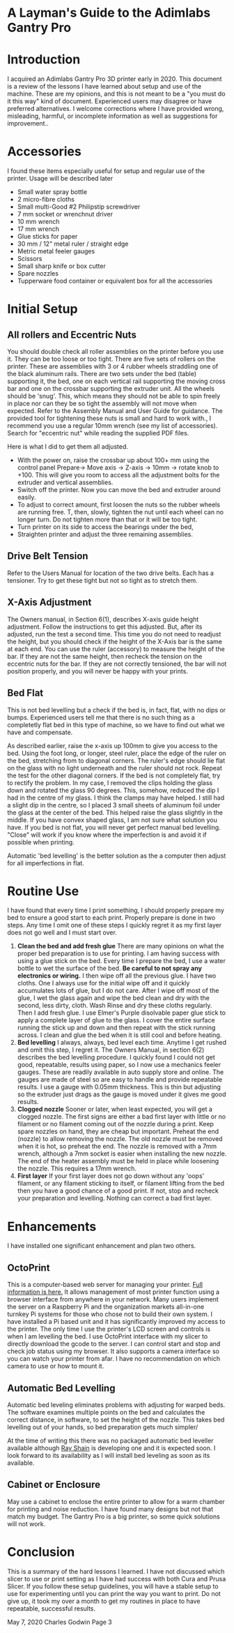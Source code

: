 #
# A Layman's Guide to the Adimlabs Gantry Pro

# Introduction

I acquired an Adimlabs Gantry Pro 3D printer early in 2020. This document is a review of the lessons I have learned about setup and use of the machine. These are my opinions, and this is not meant to be a "you must do it this way" kind of document. Experienced users may disagree or have preferred alternatives. I welcome corrections where I have provided wrong, misleading, harmful, or incomplete information as well as suggestions for improvement..

# Accessories

I found these items especially useful for setup and regular use of the printer. Usage will be described later

- Small water spray bottle
- 2 micro-fibre cloths
- Small multi-Good #2 Philipstip screwdriver
- 7 mm socket or wrenchnut driver
- 10 mm wrench
- 17 mm wrench
- Glue sticks for paper
- 30 mm / 12" metal ruler / straight edge
- Metric metal feeler gauges
- Scissors
- Small sharp knife or box cutter
- Spare nozzles
- Tupperware food container or equivalent box for all the accessories

# Initial Setup

## All rollers and Eccentric Nuts

You should double check all roller assemblies on the printer before you use it. They can be too loose or too tight. There are five sets of rollers on the printer. These are assemblies with 3 or 4 rubber wheels straddling one of the black aluminum rails. There are two sets under the bed (table) supporting it, the bed, one on each vertical rail supporting the moving cross bar and one on the crossbar supporting the extruder unit. All the wheels should be 'snug'. This, which means they should not be able to spin freely in place nor can they be so tight the assembly will not move when expected. Refer to the Assembly Manual and User Guide for guidance. The provided tool for tightening these nuts is small and hard to work with., I recommend you use a regular 10mm wrench (see my list of accessories). Search for "eccentric nut" while reading the supplied PDF files.

Here is what I did to get them all adjusted.

- With the power on, raise the crossbar up about 100+ mm using the control panel Prepare-> Move axis -> Z-axis -> 10mm -> rotate knob to +100. This will give you room to access all the adjustment bolts for the extruder and vertical assemblies.
- Switch off the printer. Now you can move the bed and extruder around easily.
- To adjust to correct amount, first loosen the nuts so the rubber wheels are running free. T, then, slowly, tighten the nut until each wheel can no longer turn. Do not tighten more than that or it will be too tight.
- Turn printer on its side to access the bearings under the bed,
- Straighten printer and adjust the three remaining assemblies.

## Drive Belt Tension

Refer to the Users Manual for location of the two drive belts. Each has a tensioner. Try to get these tight but not so tight as to stretch them.

## X-Axis Adjustment

The Owners manual, in Section 6(1), describes X-axis guide height adjustment. Follow the instructions to get this adjusted. But, after its adjusted, run the test a second time. This time you do not need to readjust the height, but you should check if the height of the X-Axis bar is the same at each end. You can use the ruler (accessory) to measure the height of the bar. If they are not the same height, then recheck the tension on the eccentric nuts for the bar. If they are not correctly tensioned, the bar will not position properly, and you will never be happy with your prints.

## Bed Flat

This is not bed levelling but a check if the bed is, in fact, flat, with no dips or bumps. Experienced users tell me that there is no such thing as a completetly flat bed in this type of machine, so we have to find out what we have and compensate. 

As described earlier, raise the x-axis up 100mm to give you access to the bed. Using the foot long, or longer, steel ruler, place the edge of the ruler on the bed, stretching from to diagonal corners. The ruler's edge should lie flat on the glass with no light underneath and the ruler should not rock. Repeat the test for the other diagonal corners. If the bed is not completely flat, try to rectify the problem. In my case, I removed the clips holding the glass down and rotated the glass 90 degrees. This, somehow, reduced the dip I had in the centre of my glass. I think the clamps may have helped. I still had a slight dip in the centre, so I placed 3 small sheets of aluminum foil under the glass at the center of the bed. This helped raise the glass slightly in the middle. If you have convex shaped glass, I am not sure what solution you have. If you bed is not flat, you will never get perfect manual bed levelling. "Close" will work if you know where the imperfection is and avoid it if possible when printing.

Automatic 'bed levelling' is the better solution as the a computer then adjust for all imperfections in flat.

# Routine Use

I have found that every time I print something, I should properly prepare my bed to ensure a good start to each print. Properly prepare is done in two steps. Any time I omit one of these steps I quickly regret it as my first layer does not go well and I must start over.

1. **Clean the bed and add fresh glue**
 There are many opinions on what the proper bed preparation is to use for printing. I am having success with using a glue stick on the bed. Every time I prepare the bed, I use a water bottle to wet the surface of the bed. __Be careful to not spray any electronics or wiring.__ I then wipe off all the previous glue. I have two cloths. One I always use for the initial wipe off and it quickly accumulates lots of glue, but I do not care. After I wipe off most of the glue, I wet the glass again and wipe the bed clean and dry with the second, less dirty, cloth. Wash Rinse and dry these cloths regularly. Then I add fresh glue. I use Elmer's Purple disolvable paper glue stick to apply a complete layer of glue to the glass. I cover the entire surface running the stick up and down and then repeat with the stick running across. I clean and glue the bed when it is still cool and before heating.
2. **Bed levelling**
 I always, always, bed level each time. Anytime I get rushed and omit this step, I regret it. The Owners Manual, in section 6(2) describes the bed levelling procedure. I quickly found I could not get good, repeatable, results using paper, so I now use a mechanics feeler gauges. These are readily available in auto supply store and online. The gauges are made of steel so are easy to handle and provide repeatable results. I use a gauge with 0.05mm thickness. This is thin but adjusting so the extruder just drags as the gauge is moved under it gives me good results.
3. **Clogged nozzle**
Sooner or later, when least expected, you will get a clogged nozzle. The first signs are either a bad first layer with little or no filament or no filament coming out of the nozzle during a print. Keep spare nozzles on hand, they are cheap but important. Preheat the end (nozzle) to allow removing the nozzle. The old nozzle must be removed when it is hot, so preheat the end. The nozzle is removed with a 7mm wrench, although a 7mm socket is easier when installing the new nozzle. The end of the heater assembly must be held in place while loosening the nozzle. This requires a 17mm wrench.
4. **First layer**
If your first layer does not go down without any 'oops' filament, or any filament sticking to itself, or filament lifting from the bed then you have a good chance of a good print. If not, stop and recheck your preparation and levelling. Nothing can correct a bad first layer.

# Enhancements

I have installed one significant enhancement and plan two others.

## OctoPrint

This is a computer-based web server for managing your printer. [Full information is here.](https://octoprint.org/) It allows management of most printer function using a browser interface from anywhere in your network. Many users implement the server on a Raspberry Pi and the organization markets all-in-one turnkey Pi systems for those who chose not to build their own system. I have installed a Pi based unit and it has significantly improved my access to the printer. The only time I use the printer's LCD screen and controls is when I am levelling the bed. I use OctoPrint interface with my slicer to directly download the gcode to the server. I can control start and stop and check job status using my browser. It also supports a camera interface so you can watch your printer from afar. I have no recommendation on which camera to use or how to mount it.

## Automatic Bed Levelling

Automatic bed leveling eliminates problems with adjusting for warped beds. The software examines multiple points on the bed and calculates the correct distance, in software, to set the height of the nozzle. This takes bed levelling out of your hands, so bed preparation gets much simpler/

At the time of writing this there was no packaged automatic bed leveller available although [Ray Shain](https://everybody3dprints.com/) is developing one and it is expected soon. I look forward to its availability as I will install bed leveling as soon as its available.

## Cabinet or Enclosure

May use a cabinet to enclose the entire printer to allow for a warm chamber for printing and noise reduction. I have found many designs but not that match my budget. The Gantry Pro is a big printer, so some quick solutions will not work.

# Conclusion

This is a summary of the hard lessons I learned. I have not discussed which slicer to use or print setting as I have had success with both Cura and Prusa Slicer. If you follow these setup guidelines, you will have a stable setup to use for experimenting until you can print the way you want to print. Do not give up, it took my over a month to get my routines in place to have repeatable, successful results.

May 7, 2020 Charles Godwin Page 3